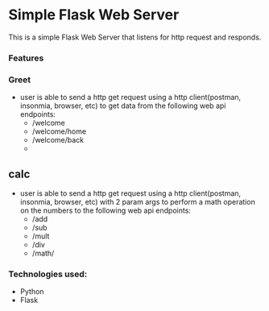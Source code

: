 # Simple Flask Web Server

This is a simple Flask Web Server that listens for http request and responds.

### Features

   ### Greet
   * user is able to send a http get request using a http client(postman, insonmia, browser, etc) to get data from the following web api endpoints:
       * /welcome 
       * /welcome/home 
       * /welcome/back 
       * 
   ## calc
   * user is able to send a http get request using a http client(postman, insonmia, browser, etc) with 2 param args to perform a math operation on the numbers to the following web api endpoints:
      * /add
      * /sub
      * /mult
      * /div
      * /math/<operation>

### Technologies used:
* Python
* Flask